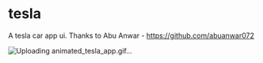 # tesla

A tesla car app ui.
Thanks to Abu Anwar - https://github.com/abuanwar072

![Uploading animated_tesla_app.gif…]()
